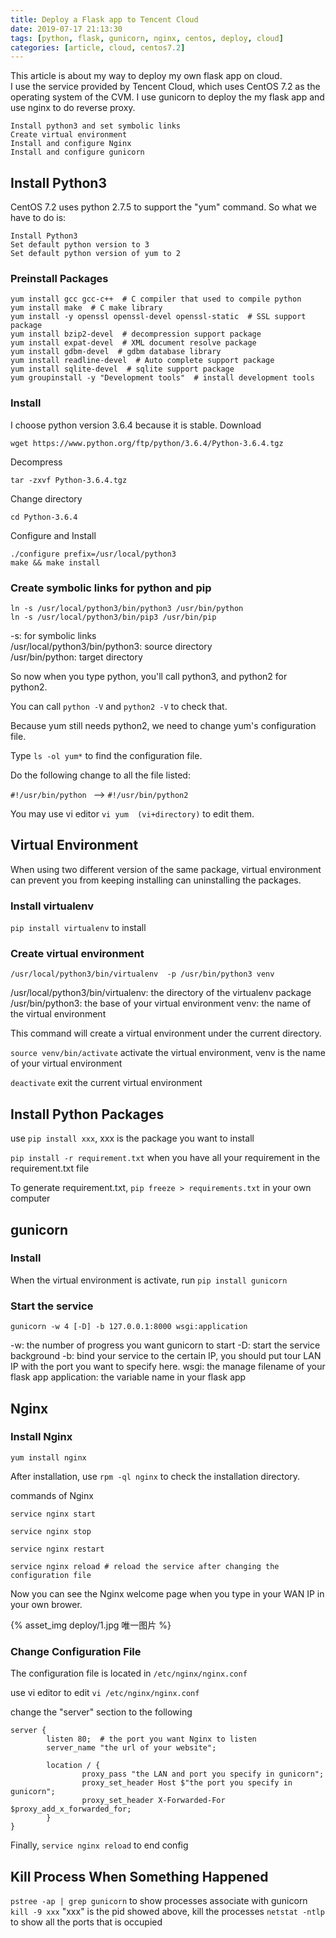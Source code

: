 ```yaml
---
title: Deploy a Flask app to Tencent Cloud
date: 2019-07-17 21:13:30
tags: [python, flask, gunicorn, nginx, centos, deploy, cloud]
categories: [article, cloud, centos7.2]
---
```

This article is about my way to deploy my own flask app on cloud.  
I use the service provided by Tencent Cloud, which uses CentOS 7.2 as the operating system of the CVM.
I use gunicorn to deploy the my flask app and use nginx to do reverse proxy.

```
Install python3 and set symbolic links
Create virtual environment
Install and configure Nginx
Install and configure gunicorn
```
## Install Python3
CentOS 7.2 uses python 2.7.5 to support the "yum" command. So what we have to do is:
```
Install Python3
Set default python version to 3
Set default python version of yum to 2
```
### Preinstall Packages
```
yum install gcc gcc-c++  # C compiler that used to compile python
yum install make  # C make library
yum install -y openssl openssl-devel openssl-static  # SSL support package
yum install bzip2-devel  # decompression support package
yum install expat-devel  # XML document resolve package
yum install gdbm-devel  # gdbm database library
yum install readline-devel  # Auto complete support package
yum install sqlite-devel  # sqlite support package
yum groupinstall -y "Development tools"  # install development tools
```
### Install
I choose python version 3.6.4 because it is stable.
Download
```
wget https://www.python.org/ftp/python/3.6.4/Python-3.6.4.tgz
```
Decompress
```
tar -zxvf Python-3.6.4.tgz
```
Change directory
```
cd Python-3.6.4
```
Configure and Install
```
./configure prefix=/usr/local/python3
make && make install
```
### Create symbolic links for python and pip
```
ln -s /usr/local/python3/bin/python3 /usr/bin/python
ln -s /usr/local/python3/bin/pip3 /usr/bin/pip
```
-s: for symbolic links  
/usr/local/python3/bin/python3: source directory  
/usr/bin/python: target directory  

So now when you type python, you'll call python3, and python2 for python2.  

You can call `python -V` and `python2 -V` to check that.  

Because yum still needs python2, we need to change yum's configuration file.  

Type `ls -ol yum*` to find the configuration file.

Do the following change to all the file listed:

`#!/usr/bin/python ` --> `#!/usr/bin/python2`

You may use vi editor `vi yum  (vi+directory)` to edit them.

## Virtual Environment
When using two different version of the same package, virtual environment can prevent you from keeping installing can uninstalling the packages.  

### Install virtualenv
`pip install virtualenv` to install

### Create virtual environment
```
/usr/local/python3/bin/virtualenv  -p /usr/bin/python3 venv
```
/usr/local/python3/bin/virtualenv: the directory of the virtualenv package
/usr/bin/python3: the base of your virtual environment
venv: the name of the virtual environment

This command will create a virtual environment under the current directory.  

`source venv/bin/activate` activate the virtual environment, venv is the name of your virtual environment

`deactivate` exit the current virtual environment

## Install Python Packages
use `pip install xxx`, xxx is the package you want to install

`pip install -r requirement.txt` when you have all your requirement in the requirement.txt file

To generate requirement.txt, `pip freeze > requirements.txt` in your own computer

## gunicorn
### Install
When the virtual environment is activate, run `pip install gunicorn`

### Start the service
```
gunicorn -w 4 [-D] -b 127.0.0.1:8000 wsgi:application
```
-w: the number of progress you want gunicorn to start
-D: start the service background
-b: bind your service to the certain IP, you should put tour LAN IP with the port you want to specify here.
wsgi: the manage filename of your flask app
application: the variable name in your flask app

## Nginx
### Install Nginx
```
yum install nginx
```
After installation, use `rpm -ql nginx` to check the installation directory.

commands of Nginx
```
service nginx start

service nginx stop

service nginx restart

service nginx reload # reload the service after changing the configuration file
```
Now you can see the Nginx welcome page when you type in your WAN IP in your own brower.

<!-- ![唯一图片](deploy/1.jpg) -->
{% asset_img deploy/1.jpg 唯一图片 %}
### Change Configuration File
The configuration file is located in `/etc/nginx/nginx.conf`

use vi editor to edit `vi /etc/nginx/nginx.conf`

change the "server" section to the following

```
server {
        listen 80;  # the port you want Nginx to listen
        server_name "the url of your website";

        location / {
                proxy_pass "the LAN and port you specify in gunicorn";
                proxy_set_header Host $"the port you specify in gunicorn";
                proxy_set_header X-Forwarded-For $proxy_add_x_forwarded_for;
        }
}
```

Finally, `service nginx reload` to end config

## Kill Process When Something Happened
`pstree -ap | grep gunicorn` to show processes associate with gunicorn
`kill -9 xxx` "xxx" is the pid showed above, kill the processes
`netstat -ntlp` to show all the ports that is occupied










































































